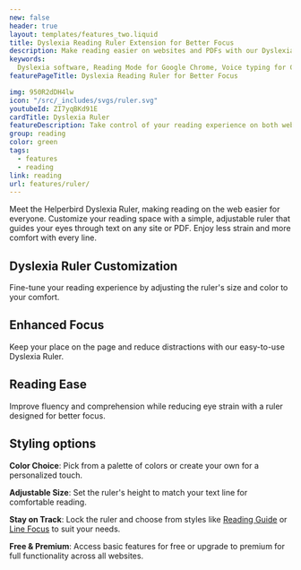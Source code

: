 ```yaml
---
new: false
header: true
layout: templates/features_two.liquid
title: Dyslexia Reading Ruler Extension for Better Focus
description: Make reading easier on websites and PDFs with our Dyslexia Reading Ruler from Helperbird. It's made to help people with dyslexia by highlighting the text you're reading. This makes it easier to focus and understand what you're reading.
keywords:
  Dyslexia software, Reading Mode for Google Chrome, Voice typing for Chrome, Text to speech for Chrome, text reader, Immersive Reader, dyslexia fonts, accessibility software, dyslexia software, Helperbird for Edge, Helperbird for Firefox, Helperbird for Chrome, Opendyslexic for Chrome, OpenDyslexic
featurePageTitle: Dyslexia Reading Ruler for Better Focus

img: 950R2dDH4lw
icon: "/src/_includes/svgs/ruler.svg"
youtubeId: ZI7yqBKd91E
cardTitle: Dyslexia Ruler
featureDescription: Take control of your reading experience on both web pages and PDFs with Helperbird's Dyslexia Reading Ruler. Specifically designed to support dyslexic users, this feature enhances focus and comprehension by dynamically highlighting text as you read.
group: reading
color: green
tags:
  - features
  - reading
link: reading
url: features/ruler/
---
```






Meet the Helperbird Dyslexia Ruler, making reading on the web easier for everyone. Customize your reading space with a simple, adjustable ruler that guides your eyes through text on any site or PDF. Enjoy less strain and more comfort with every line.



## Dyslexia Ruler Customization
Fine-tune your reading experience by adjusting the ruler's size and color to your comfort.

## Enhanced Focus
Keep your place on the page and reduce distractions with our easy-to-use Dyslexia Ruler.

## Reading Ease 
Improve fluency and comprehension while reducing eye strain with a ruler designed for better focus.


## Styling options

**Color Choice**: Pick from a palette of colors or create your own for a personalized touch.

**Adjustable Size**: Set the ruler's height to match your text line for comfortable reading.

**Stay on Track**: Lock the ruler and choose from styles like [Reading Guide](/features/reading-guides/) or [Line Focus](/features/reading-guides/) to suit your needs.

**Free & Premium**: Access basic features for free or upgrade to premium for full functionality across all websites.